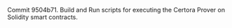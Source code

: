 Commit 9504b71.                    Build and Run scripts for executing the Certora Prover on Solidity smart contracts.